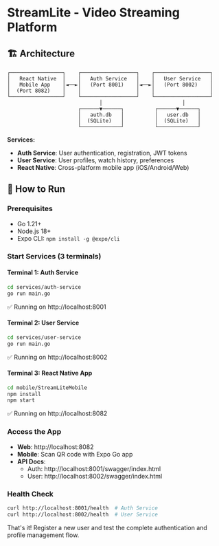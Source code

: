 # StreamLite - Video Streaming Platform

## 🏗️ Architecture

```
┌─────────────────┐    ┌──────────────────┐    ┌──────────────────┐
│   React Native  │    │   Auth Service   │    │   User Service   │
│   Mobile App    │◄──►│   (Port 8001)    │◄──►│   (Port 8002)    │
│  (Port 8082)    │    │                  │    │                  │
└─────────────────┘    └──────────────────┘    └──────────────────┘
                              │                          │
                       ┌──────▼──────┐          ┌──────▼──────┐
                       │   auth.db   │          │   user.db   │
                       │  (SQLite)   │          │  (SQLite)   │
                       └─────────────┘          └─────────────┘
```

**Services:**
- **Auth Service**: User authentication, registration, JWT tokens
- **User Service**: User profiles, watch history, preferences  
- **React Native**: Cross-platform mobile app (iOS/Android/Web)

## 🚀 How to Run

### Prerequisites
- Go 1.21+
- Node.js 18+
- Expo CLI: `npm install -g @expo/cli`

### Start Services (3 terminals)

#### Terminal 1: Auth Service
```bash
cd services/auth-service
go run main.go
```
✅ Running on http://localhost:8001

#### Terminal 2: User Service  
```bash
cd services/user-service
go run main.go
```
✅ Running on http://localhost:8002

#### Terminal 3: React Native App
```bash
cd mobile/StreamLiteMobile
npm install
npm start
```
✅ Running on http://localhost:8082

### Access the App
- **Web**: http://localhost:8082
- **Mobile**: Scan QR code with Expo Go app
- **API Docs**: 
  - Auth: http://localhost:8001/swagger/index.html
  - User: http://localhost:8002/swagger/index.html

### Health Check
```bash
curl http://localhost:8001/health  # Auth Service
curl http://localhost:8002/health  # User Service
```

That's it! Register a new user and test the complete authentication and profile management flow.
